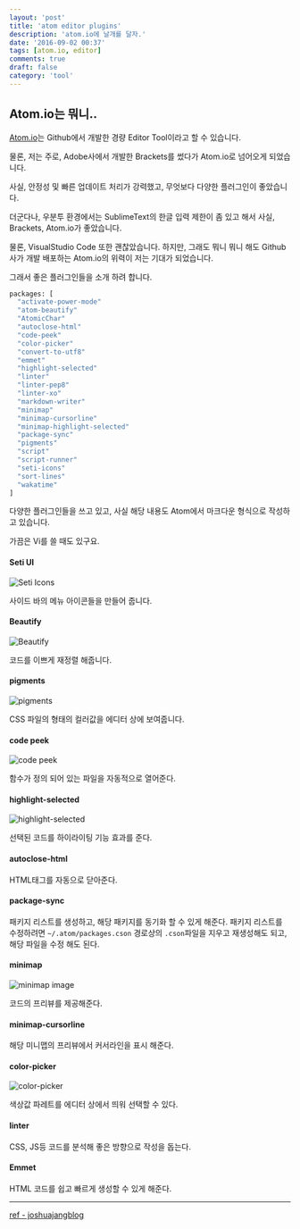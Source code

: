 ```yaml
---
layout: 'post'
title: 'atom editor plugins'
description: 'atom.io에 날개를 달자.'
date: '2016-09-02 00:37'
tags: [atom.io, editor]
comments: true
draft: false
category: 'tool'
---
```


## Atom.io는 뭐니..

[Atom.io](https://atom.io/)는 Github에서 개발한 경량 Editor Tool이라고 할 수 있습니다.

물론, 저는 주로, Adobe사에서 개발한 Brackets를 썼다가 Atom.io로 넘어오게 되었습니다.

사실, 안정성 및 빠른 업데이트 처리가 강력했고, 무엇보다 다양한 플러그인이 좋았습니다.

더군다나, 우분투 환경에서는 SublimeText의 한글 입력 제한이 좀 있고 해서 사실, Brackets, Atom.io가 좋았습니다.

물론, VisualStudio Code 또한 괜찮았습니다. 하지만, 그래도 뭐니 뭐니 해도 Github사가 개발 배포하는 Atom.io의 위력이 저는 기대가 되었습니다.

그래서 좋은 플러그인들을 소개 하려 합니다.

```bash
packages: [
  "activate-power-mode"
  "atom-beautify"
  "AtomicChar"
  "autoclose-html"
  "code-peek"
  "color-picker"
  "convert-to-utf8"
  "emmet"
  "highlight-selected"
  "linter"
  "linter-pep8"
  "linter-xo"
  "markdown-writer"
  "minimap"
  "minimap-cursorline"
  "minimap-highlight-selected"
  "package-sync"
  "pigments"
  "script"
  "script-runner"
  "seti-icons"
  "sort-lines"
  "wakatime"
]
```

다양한 플러그인들을 쓰고 있고, 사실 해당 내용도 Atom에서 마크다운 형식으로 작성하고 있습니다.

가끔은 Vi를 쓸 때도 있구요.

#### Seti UI

![Seti Icons](https://i.github-camo.com/bcbbef1f2dbc1260b544156c3d02a13db4c46b6c/68747470733a2f2f6769746875622e636f6d2f6a65737365776565642f736574692d75692f7261772f6d61737465722f73637265656e73686f742d69636f6e732e706e67)

사이드 바의 메뉴 아이콘들을 만들어 줍니다.

#### Beautify

![Beautify](https://i.github-camo.com/8f053415f4dfba4849d9bbe8327425d54511d94b/68747470733a2f2f636c6f75642e67697468756275736572636f6e74656e742e636f6d2f6173736574732f313838353333332f31363534323732382f64636163333730302d343038612d313165362d386533352d3963386663343433326564632e706e67)

코드를 이쁘게 재정렬 해줍니다.

#### pigments

![pigments](https://i.github-camo.com/802d8b759d01e70861f95f99495731f19b145b03/687474703a2f2f61626533332e6769746875622e696f2f61746f6d2d7069676d656e74732f7069676d656e74732e6769663f7261773d74727565)

CSS 파일의 형태의 컬러값을 에디터 상에 보여줍니다.

#### code peek

![code peek](https://i.github-camo.com/a467db5dc872647aeba4a57309e2d31048215c23/68747470733a2f2f6769746875622e636f6d2f4446726564732f636f64652d7065656b2d61746f6d2f626c6f622f6d61737465722f636f64652d7065656b2e6769663f7261773d74727565)

함수가 정의 되어 있는 파일을 자동적으로 열어준다.

#### highlight-selected

![highlight-selected](https://i.github-camo.com/fb3c3e8f4170fc20047810e53cdfa1041f302a28/687474703a2f2f692e696d6775722e636f6d2f4335466e7a7a512e676966)

선택된 코드를 하이라이팅 기능 효과를 준다.

#### autoclose-html

HTML태그를 자동으로 닫아준다.

#### package-sync

패키지 리스트를 생성하고, 해당 패키지를 동기화 할 수 있게 해준다.
패키지 리스트를 수정하려면 `~/.atom/packages.cson` 경로상의 `.cson`파일을 지우고 재생성해도 되고, 해당 파일을 수정 해도 된다.

#### minimap

![minimap image](https://i.github-camo.com/bb671dcf7706c32eb432472c2cd69d354f824661/68747470733a2f2f6769746875622e636f6d2f61746f6d2d6d696e696d61702f6d696e696d61702f626c6f622f6d61737465722f7265736f75726365732f73637265656e73686f742e706e673f7261773d74727565)

코드의 프리뷰를 제공해준다.

#### minimap-cursorline

해당 미니맵의 프리뷰에서 커서라인을 표시 해준다.

#### color-picker

![color-picker](https://i.github-camo.com/467c72e686f00893c3d36bf46499e76c10f31787/68747470733a2f2f6769746875622e636f6d2f74686f6d61736c696e647374726f6d2f636f6c6f722d7069636b65722f7261772f6d61737465722f707265766965772e676966)

색상값 파레트를 에디터 상에서 띄워 선택할 수 있다.

#### linter

CSS, JS등 코드를 분석해 좋은 방향으로 작성을 돕는다.

#### Emmet

HTML 코드를 쉽고 빠르게 생성할 수 있게 해준다.

---

[ref - joshuajangblog](https://joshuajangblog.wordpress.com/2016/09/01/atom-plugins-cant-live-without-it/)
